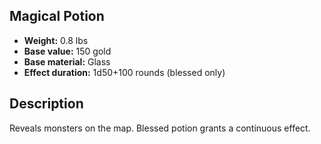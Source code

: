 ## Magical Potion

- **Weight:** 0.8 lbs
- **Base value:** 150 gold
- **Base material:** Glass
- **Effect duration:** 1d50+100 rounds (blessed only)

## Description

Reveals monsters on the map.
Blessed potion grants a continuous effect.
